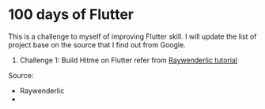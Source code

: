 # 100 days of Flutter
This is a challenge to myself of improving Flutter skill. I will update the list of project base on the source that I find out from Google.

1. Challenge 1: Build Hitme on Flutter refer from [Raywenderlic tutorial](https://www.raywenderlich.com/3715234-swiftui-getting-started)


Source: 
- Raywenderlic
- 
